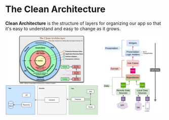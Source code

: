 # The Clean Architecture

**Clean Architecture** is the structure of layers for organizing our app so that it's easy to understand and easy to change as it grows.

![Uncle Bob](assets/clean_architecture.png)
